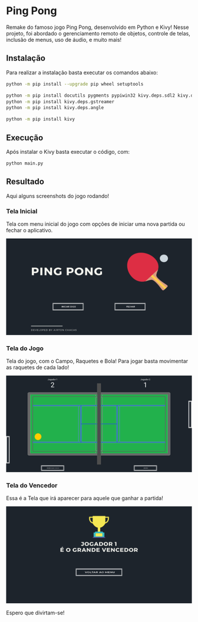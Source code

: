 
# Ping Pong

Remake do famoso jogo Ping Pong, desenvolvido em Python e Kivy! 
Nesse projeto, foi abordado o gerenciamento remoto de objetos, controle de telas, inclusão de menus, uso de áudio, e muito mais!

## Instalação

Para realizar a instalação basta executar os comandos abaixo:

```sh
python -m pip install --upgrade pip wheel setuptools
```

```sh
python -m pip install docutils pygments pypiwin32 kivy.deps.sdl2 kivy.deps.glew
python -m pip install kivy.deps.gstreamer
python -m pip install kivy.deps.angle
```

```sh
python -m pip install kivy
```


## Execução

Após instalar o Kivy basta executar o código, com:

```sh
python main.py
```

## Resultado

Aqui alguns screenshots do jogo rodando!

### Tela Inicial

Tela com menu inicial do jogo com opções de iniciar uma nova partida ou fechar o aplicativo.

![Tela Inicial do Jogo](/screenshots/menu.png?raw=true "Menu Inicial do Jogo")

### Tela do Jogo

Tela do jogo, com o Campo, Raquetes e Bola! Para jogar basta movimentar as raquetes de cada lado! 

![Tela do Jogo](/screenshots/jogo.png?raw=true "Tela do Jogo")

### Tela do Vencedor

Essa é a Tela que irá aparecer para aquele que ganhar a partida!

![Tela do Vencedor](/screenshots/vencedor.png?raw=true "Tela do Vencedor")

Espero que divirtam-se!
